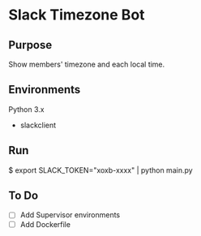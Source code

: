# Slack Timezone Bot

## Purpose

Show members' timezone and each local time.

## Environments

Python 3.x
* slackclient

## Run

$ export SLACK_TOKEN="xoxb-xxxx" | python main.py

## To Do

- [ ] Add Supervisor environments
- [ ] Add Dockerfile
